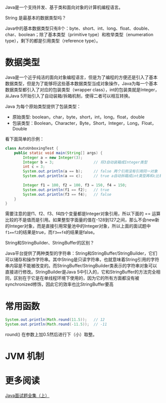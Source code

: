 Java是一个支持并发、基于类和面向对象的计算机编程语言。



String 是最基本的数据类型吗？ 

Java中的基本数据类型只有8个：byte、short、int、long、float、double、char、boolean；除了基本类型（primitive type）和枚举类型（enumeration type），剩下的都是引用类型（reference type）。

# 数据类型

Java是一个近乎纯洁的面向对象编程语言，但是为了编程的方便还是引入了基本数据类型，但是为了能够将这些基本数据类型当成对象操作，Java为每一个基本数据类型都引入了对应的包装类型（wrapper class），int的包装类就是Integer，从Java 5开始引入了自动装箱/拆箱机制，使得二者可以相互转换。 

Java 为每个原始类型提供了包装类型： 

- 原始类型: boolean，char，byte，short，int，long，float，double 
- 包装类型：Boolean，Character，Byte，Short，Integer，Long，Float，Double

看下面简单的示例：

```Java
class AutoUnboxingTest {
    public static void main(String[] args) {
        Integer a = new Integer(3);
        Integer b = 3;                  // 将3自动装箱成Integer类型
        int c = 3;
        System.out.println(a == b);     // false 两个引用没有引用同一对象
        System.out.println(a == c);     // true a自动拆箱成int类型再和c比较
        
        Integer f1 = 100, f2 = 100, f3 = 150, f4 = 150;
        System.out.println(f1 == f2);   // true
        System.out.println(f3 == f4);   // false
    }
}
```

需要注意的是f1、f2、f3、f4四个变量都是Integer对象引用，所以下面的 == 运算比较的不是值而是引用。如果整型字面量的值在-128到127之间，那么不会new新的Integer对象，而是直接引用常量池中的Integer对象，所以上面的面试题中`f1==f2`的结果是true，而`f3==f4`的结果是false。

String和StringBuilder、StringBuffer的区别？ 

Java平台提供了两种类型的字符串：String和StringBuffer/StringBuilder，它们可以储存和操作字符串。其中String是只读字符串，也就意味着String引用的字符串内容是不能被改变的。而StringBuffer/StringBuilder类表示的字符串对象可以直接进行修改。StringBuilder是Java 5中引入的，它和StringBuffer的方法完全相同，区别在于它是在单线程环境下使用的，因为它的所有方面都没有被synchronized修饰，因此它的效率也比StringBuffer要高


# 常用函数

```Java
System.out.println(Math.round(11.5));   // 12
System.out.println(Math.round(-11.5));  // -11
```

round() 在参数上加0.5然后进行下（小）取整。


# JVM 机制


# 更多阅读

[Java面试题全集（上）](http://blog.csdn.net/jackfrued/article/details/44921941)  

